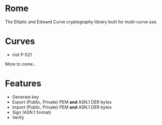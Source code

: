 # Rome

The Elliptic and Edward Curve cryptography library built for multi-curve use.

# Curves

- nist P-521

More to come...

# Features

- Generate key
- Export (Public, Private) PEM **and** ASN.1 DER bytes
- Import (Public, Private) PEM **and** ASN.1 DER bytes
- Sign (ASN.1 format)
- Verify
